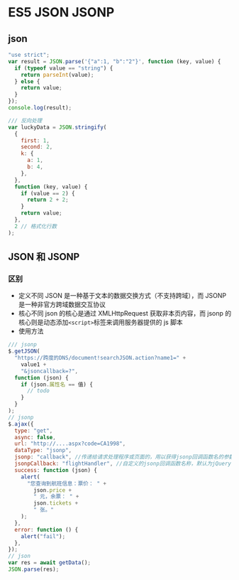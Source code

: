 # ES5 JSON JSONP

## json

```js
"use strict";
var result = JSON.parse('{"a":1, "b":"2"}', function (key, value) {
  if (typeof value == "string") {
    return parseInt(value);
  } else {
    return value;
  }
});
console.log(result);

/// 反向处理
var luckyData = JSON.stringify(
  {
    first: 1,
    second: 2,
    k: {
      a: 1,
      b: 4,
    },
  },
  function (key, value) {
    if (value == 2) {
      return 2 + 2;
    }
    return value;
  },
  2 // 格式化行数
);
```

## JSON 和 JSONP

### 区别

- 定义不同
  JSON 是一种基于文本的数据交换方式（不支持跨域），而 JSONP 是一种非官方跨域数据交互协议
- 核心不同
  json 的核心是通过 XMLHttpRequest 获取非本页内容，而 jsonp 的核心则是动态添加`<script>`标签来调用服务器提供的 js 脚本
- 使用方法

```js
/// jsonp
$.getJSON(
  "https://跨度的DNS/document!searchJSON.action?name1=" +
    value1 +
    "&jsoncallback=?",
  function (json) {
    if (json.属性名 == 值) {
      // todo
    }
  }
);
// jsonp
$.ajax({
  type: "get",
  async: false,
  url: "http://....aspx?code=CA1998",
  dataType: "jsonp",
  jsonp: "callback", //传递给请求处理程序或页面的，用以获得jsonp回调函数名的参数名(一般默认为:callback)
  jsonpCallback: "flightHandler", //自定义的jsonp回调函数名称，默认为jQuery自动生成的随机函数名，也可以写"?"，jQuery会自动为你处理数据
  success: function (json) {
    alert(
      "您查询到航班信息：票价： " +
        json.price +
        " 元，余票： " +
        json.tickets +
        " 张。"
    );
  },
  error: function () {
    alert("fail");
  },
});
// json
var res = await getData();
JSON.parse(res);
```
